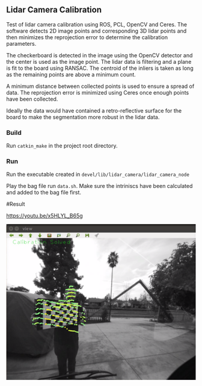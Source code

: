 ## Lidar Camera Calibration ##

Test of lidar camera calibration using ROS, PCL, OpenCV and Ceres. The software detects 2D image points and corresponding 3D lidar points and then minimizes the reprojection error to determine the calibration parameters.

The checkerboard is detected in the image using the OpenCV detector and the center is used as the image point. The lidar data is filtering and a plane is fit to the board using RANSAC. The centroid of the inliers is taken as long as the remaining points are above a minimum count.

A minimum distance between collected points is used to ensure a spread of data. The reprojection error is minimized using Ceres once enough points have been collected.

Ideally the data would have contained a retro-reflective surface for the board to make the segmentation more robust in the lidar data.

### Build

Run `catkin_make` in the project root directory.

### Run

Run the executable created in `devel/lib/lidar_camera/lidar_camera_node`

Play the bag file run `data.sh`. Make sure the intriniscs have been calculated and added to the bag file first.

#Result

https://youtu.be/x5HLYL_B65g

![Lidar camera calibration result](lidar-camera.png)
